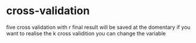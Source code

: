 # cross-validation
five cross validation with r
final result will be saved at the domentary 
if you want to realise the k cross validition
you can change the variable
